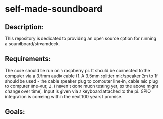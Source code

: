 # self-made-soundboard

## Description:

This repository is dedicated to providing an open source option for running a soundboard/streamdeck.

## Requirements:

The code should be run on a raspberry pi. It should be connected to the computer via a 3.5mm audio cable 
(1. A 3.5mm splitter mic/speaker 2m to 1f should be used - the cable speaker plug to computer line-in, cable mic plug to computer line-out; 
2. I haven't done much testing yet, so the above might change over time).
Input is given via a keyboard attached to the pi. GPIO integration is comeing within the next 100 years I promise.

## Goals:
